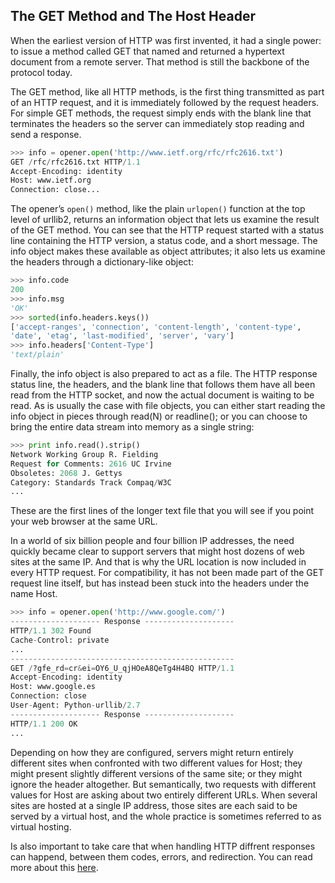 ## The GET Method and The Host Header

When the earliest version of HTTP was first invented, it had a single power: to issue a method called GET
that named and returned a hypertext document from a remote server. That method is still the backbone
of the protocol today.

The GET method, like all HTTP methods, is the first thing transmitted as part of an HTTP request,
and it is immediately followed by the request headers. For simple GET methods, the request simply ends
with the blank line that terminates the headers so the server can immediately stop reading and send a
response.
```python
>>> info = opener.open('http://www.ietf.org/rfc/rfc2616.txt')
GET /rfc/rfc2616.txt HTTP/1.1
Accept-Encoding: identity
Host: www.ietf.org
Connection: close...
```
The opener’s `open()` method, like the plain `urlopen()` function at the top level of urllib2, returns an
information object that lets us examine the result of the GET method. You can see that the HTTP request
started with a status line containing the HTTP version, a status code, and a short message. The info
object makes these available as object attributes; it also lets us examine the headers through a
dictionary-like object:
```python
>>> info.code
200
>>> info.msg
'OK'
>>> sorted(info.headers.keys())
['accept-ranges', 'connection', 'content-length', 'content-type',
'date', 'etag', 'last-modified', 'server', 'vary']
>>> info.headers['Content-Type']
'text/plain'
```
Finally, the info object is also prepared to act as a file. The HTTP response status line, the headers,
and the blank line that follows them have all been read from the HTTP socket, and now the actual
document is waiting to be read. As is usually the case with file objects, you can either start reading the
info object in pieces through read(N) or readline(); or you can choose to bring the entire data stream
into memory as a single string:
```python
>>> print info.read().strip()
Network Working Group R. Fielding
Request for Comments: 2616 UC Irvine
Obsoletes: 2068 J. Gettys
Category: Standards Track Compaq/W3C
...
```
These are the first lines of the longer text file that you will see if you point your web browser at the
same URL.


In a world of six billion people and four billion IP addresses, the need quickly became clear to
support servers that might host dozens of web sites at the same IP.
And that is why the URL location is now included in every HTTP request. For compatibility, it has
not been made part of the GET request line itself, but has instead been stuck into the headers under the
name Host.
```python
>>> info = opener.open('http://www.google.com/')
-------------------- Response --------------------
HTTP/1.1 302 Found
Cache-Control: private
...
--------------------------------------------------
GET /?gfe_rd=cr&ei=OY6_U_qjHOeA8QeTg4H4BQ HTTP/1.1
Accept-Encoding: identity
Host: www.google.es
Connection: close
User-Agent: Python-urllib/2.7
-------------------- Response --------------------
HTTP/1.1 200 OK
...
```


Depending on how they are configured, servers might return entirely different sites when
confronted with two different values for Host; they might present slightly different versions of the same
site; or they might ignore the header altogether. But semantically, two requests with different values for
Host are asking about two entirely different URLs.
When several sites are hosted at a single IP address, those sites are each said to be served by a
virtual host, and the whole practice is sometimes referred to as virtual hosting.


Is also important to take care that when handling HTTP diffrent responses can happend, between them codes, errors, and redirection. You can read more about this [here](https://support.google.com/webmasters/answer/40132?hl=en).
